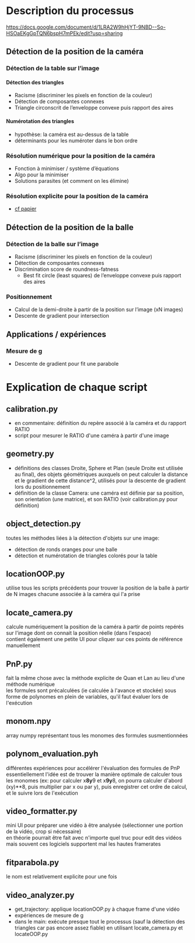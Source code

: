 # Description du processus
https://docs.google.com/document/d/1LRA2W9hHjYT-9NBD--So-HSOaEKgGpTQN6bspH7mPEk/edit?usp=sharing
## Détection de la position de la caméra
### Détection de la table sur l’image
#### Détection des triangles
- Racisme (discriminer les pixels en fonction de la couleur)
- Détection de composantes connexes
- Triangle circonscrit de l’enveloppe convexe puis rapport des aires
#### Numérotation des triangles
- hypothèse: la caméra est au-dessus de la table
- déterminants pour les numéroter dans le bon ordre
### Résolution numérique pour la position de la caméra
- Fonction à minimiser / système d’équations
- Algo pour la minimiser
- Solutions parasites (et comment on les élimine)
### Résolution explicite pour la position de la caméra
- [cf papier](https://perception.inrialpes.fr/Publications/1999/QL99/Quan-pami99.pdf)
## Détection de la position de la balle
### Détection de la balle sur l’image
- Racisme (discriminer les pixels en fonction de la couleur)
- Détection de composantes connexes
- Discrimination score de roundness-fatness
  - Best fit circle (least squares) de l’enveloppe convexe puis rapport des aires
### Positionnement
- Calcul de la demi-droite à partir de la position sur l’image (xN images)
- Descente de gradient pour intersection
## Applications / expériences
### Mesure de g
- Descente de gradient pour fit une parabole

# Explication de chaque script
## calibration.py
- en commentaire: définition du repère associé à la caméra et du rapport RATIO
- script pour mesurer le RATIO d'une caméra à partir d'une image
## geometry.py
- définitions des classes Droite, Sphere et Plan (seule Droite est utilisée au final), des objets géométriques auxquels on peut calculer la distance et le gradient de cette distance^2, utilisés pour la descente de gradient lors du positionnement
- définition de la classe Camera: une caméra est définie par sa position, son orientation (une matrice), et son RATIO (voir calibration.py pour définition)
## object_detection.py
toutes les méthodes liées à la détection d'objets sur une image:
- détection de ronds oranges pour une balle
- détection et numérotation de triangles colorés pour la table
## locationOOP.py
utilise tous les scripts précédents pour trouver la position de la balle à partir de N images chacune associée à la caméra qui l'a prise
## locate_camera.py
calcule numériquement la position de la caméra à partir de points repérés sur l'image dont on connait la position réelle (dans l'espace)\
contient également une petite UI pour cliquer sur ces points de référence manuellement
## PnP.py
fait la même chose avec la méthode explicite de Quan et Lan au lieu d'une méthode numérique\
les formules sont précalculées (ie calculée à l'avance et stockée) sous forme de polynomes en plein de variables, qu'il faut évaluer lors de l'exécution
## monom.npy
array numpy représentant tous les monomes des formules susmentionnées
## polynom_evaluation.pyh
différentes expériences pour accélérer l'évaluation des formules de PnP\
essentiellement l'idée est de trouver la manière optimale de calculer tous les monomes (ex: pour calculer x**8y**9 et x**9y**8, on pourra calculer d'abord (xy)**8, puis multiplier par x ou par y), puis enregistrer cet ordre de calcul, et le suivre lors de l'exécution
## video_formatter.py
mini UI pour préparer une vidéo à être analysée (sélectionner une portion de la vidéo, crop si nécessaire)\
en théorie pourrait être fait avec n'importe quel truc pour edit des vidéos mais souvent ces logiciels supportent mal les hautes framerates
## fitparabola.py
le nom est relativement explicite pour une fois
## video_analyzer.py
- get_trajectory: applique locationOOP.py à chaque frame d'une vidéo
- expériences de mesure de g
- dans le main: exécute presque tout le processus (sauf la détection des triangles car pas encore assez fiable) en utilisant locate_camera.py et locateOOP.py
